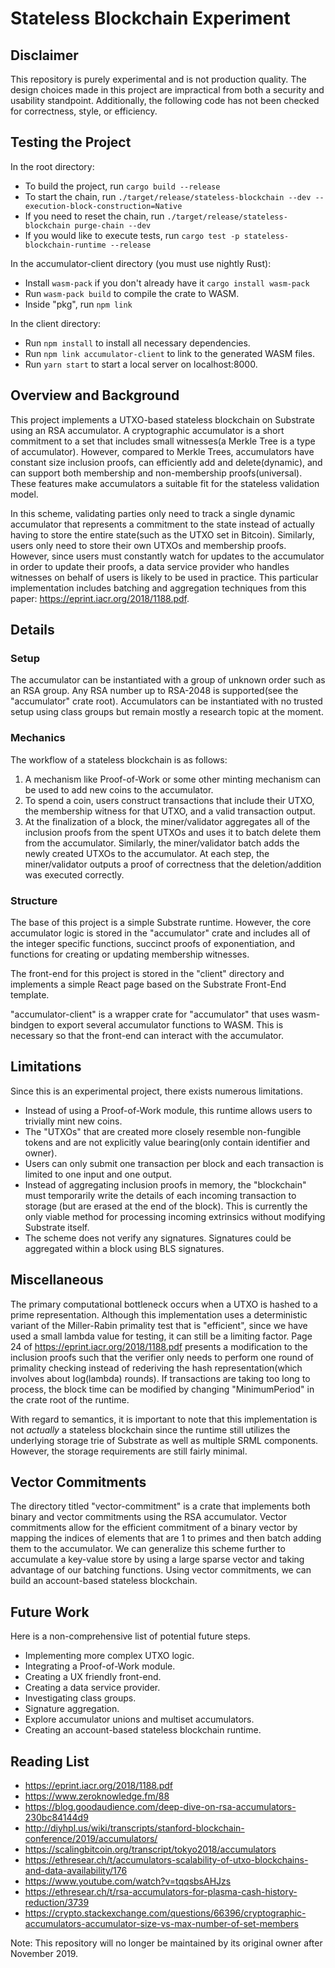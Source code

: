 # Stateless Blockchain Experiment

## Disclaimer
This repository is purely experimental and is not production quality. The design choices made in this project
are impractical from both a security and usability standpoint. Additionally, the following code has not been checked for
correctness, style, or efficiency.

## Testing the Project

In the root directory:

* To build the project, run `cargo build --release`
* To start the chain, run `./target/release/stateless-blockchain --dev --execution-block-construction=Native`
* If you need to reset the chain, run `./target/release/stateless-blockchain purge-chain --dev`
* If you would like to execute tests, run `cargo test -p stateless-blockchain-runtime --release`

In the accumulator-client directory (you must use nightly Rust):

* Install `wasm-pack` if you don't already have it `cargo install wasm-pack`
* Run `wasm-pack build` to compile the crate to WASM.
* Inside "pkg", run `npm link`

In the client directory:

* Run `npm install` to install all necessary dependencies.
* Run `npm link accumulator-client` to link to the generated WASM files.
* Run `yarn start` to start a local server on localhost:8000.

## Overview and Background
This project implements a UTXO-based stateless blockchain on Substrate using an RSA accumulator. A cryptographic accumulator is
a short commitment to a set that includes small witnesses(a Merkle Tree is a type of accumulator). However, compared
to Merkle Trees, accumulators have constant size inclusion proofs, can efficiently add and delete(dynamic), and can support
both membership and non-membership proofs(universal). These features make accumulators a suitable fit for the stateless
validation model.

In this scheme, validating parties only need to track a single dynamic accumulator that represents a commitment to
the state instead of actually having to store the entire state(such as the UTXO set in Bitcoin). Similarly, users only need to
store their own UTXOs and membership proofs. However, since users must constantly watch for updates to the accumulator
in order to update their proofs, a data service provider who handles witnesses on behalf of users is likely to be used in
practice. This particular implementation includes batching and aggregation techniques from this paper:
https://eprint.iacr.org/2018/1188.pdf.

## Details

### Setup
The accumulator can be instantiated with a group of unknown order such as an RSA group. Any RSA number up to RSA-2048
is supported(see the "accumulator" crate root). Accumulators can be instantiated with no trusted setup using class groups
but remain mostly a research topic at the moment.

### Mechanics
The workflow of a stateless blockchain is as follows:

1. A mechanism like Proof-of-Work or some other minting mechanism can be used to add new coins to the accumulator.
2. To spend a coin, users construct transactions that include their UTXO, the membership witness for that UTXO, and a
valid transaction output.
3. At the finalization of a block, the miner/validator aggregates all of the inclusion proofs from the spent UTXOs and
uses it to batch delete them from the accumulator. Similarly, the miner/validator batch adds the newly created UTXOs
to the accumulator. At each step, the miner/validator outputs a proof of correctness that the deletion/addition was
executed correctly.

### Structure
The base of this project is a simple Substrate runtime. However, the core accumulator logic is stored in the "accumulator"
crate and includes all of the integer specific functions, succinct proofs of exponentiation, and functions for creating
or updating membership witnesses.

The front-end for this project is stored in the "client" directory and implements a simple React page based on the
Substrate Front-End template.

"accumulator-client" is a wrapper crate for "accumulator" that uses wasm-bindgen to export several accumulator
functions to WASM. This is necessary so that the front-end can interact with the accumulator.

## Limitations

Since this is an experimental project, there exists numerous limitations.

* Instead of using a Proof-of-Work module, this runtime allows users to trivially mint new coins.
* The "UTXOs" that are created more closely resemble non-fungible tokens and are not explicitly value bearing(only contain
identifier and owner).
* Users can only submit one transaction per block and each transaction is limited to one input and one output.
* Instead of aggregating inclusion proofs in memory, the "blockchain" must temporarily write the details of each incoming
transaction to storage (but are erased at the end of the block). This is currently the only viable method for processing
incoming extrinsics without modifying Substrate itself.
* The scheme does not verify any signatures. Signatures could be aggregated within a block using BLS signatures.

##  Miscellaneous

The primary computational bottleneck occurs when a UTXO is hashed to a prime representation. Although this implementation
uses a deterministic variant of the Miller-Rabin primality test that is "efficient", since we have used a small
lambda value for testing, it can still be a limiting factor. Page 24 of https://eprint.iacr.org/2018/1188.pdf presents
a modification to the inclusion proofs such that the verifier only needs to perform one round of primality checking
instead of rederiving the hash representation(which involves about log(lambda) rounds). If transactions are taking too
long to process, the block time can be modified by changing "MinimumPeriod" in the crate root of the runtime.

With regard to semantics, it is important to note that this implementation is not *actually* a stateless blockchain since
the runtime still utilizes the underlying storage trie of Substrate as well as multiple SRML components. However, the
storage requirements are still fairly minimal.

## Vector Commitments

The directory titled "vector-commitment" is a crate that implements both binary and vector commitments using
the RSA accumulator. Vector commitments allow for the efficient commitment of a binary vector by mapping the indices of elements
that are 1 to primes and then batch adding them to the accumulator. We can generalize this scheme further to accumulate a
key-value store by using a large sparse vector and taking advantage of our batching functions. Using vector commitments,
we can build an account-based stateless blockchain.

## Future Work

Here is a non-comprehensive list of potential future steps.

* Implementing more complex UTXO logic.
* Integrating a Proof-of-Work module.
* Creating a UX friendly front-end.
* Creating a data service provider.
* Investigating class groups.
* Signature aggregation.
* Explore accumulator unions and multiset accumulators.
* Creating an account-based stateless blockchain runtime.

## Reading List

* https://eprint.iacr.org/2018/1188.pdf
* https://www.zeroknowledge.fm/88
* https://blog.goodaudience.com/deep-dive-on-rsa-accumulators-230bc84144d9
* http://diyhpl.us/wiki/transcripts/stanford-blockchain-conference/2019/accumulators/
* https://scalingbitcoin.org/transcript/tokyo2018/accumulators
* https://ethresear.ch/t/accumulators-scalability-of-utxo-blockchains-and-data-availability/176
* https://www.youtube.com/watch?v=tqqsbsAHJzs
* https://ethresear.ch/t/rsa-accumulators-for-plasma-cash-history-reduction/3739
* https://crypto.stackexchange.com/questions/66396/cryptographic-accumulators-accumulator-size-vs-max-number-of-set-members

Note: This repository will no longer be maintained by its original owner after November 2019.